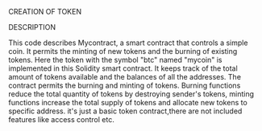 CREATION OF TOKEN

DESCRIPTION

This code describes Mycontract, a smart contract that controls a simple coin. 
It permits the minting of new tokens and the burning of existing tokens.
Here the token with the symbol "btc" named "mycoin" is implemented in this Solidity smart contract. 
It keeps track of the total amount of tokens available and the balances of all the addresses.
The contract permits the burning and minting of tokens. 
Burning functions reduce the total quantity of tokens by destroying sender's tokens, minting functions increase the total supply 
of tokens and allocate new tokens to specific address.
it's just a basic token contract,there are not included features like access control etc.
